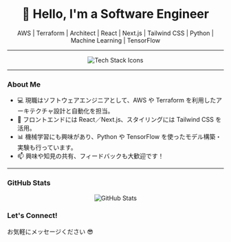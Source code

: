 <!-- ヘッダー：自己紹介 -->
<h1 align="center">👋 Hello, I'm a Software Engineer</h1>
<p align="center">
  AWS | Terraform | Architect | React | Next.js | Tailwind CSS | Python | Machine Learning | TensorFlow
</p>

---

<!-- スキルアイコン（skillicons を使用） -->
<p align="center">
  <img src="https://skillicons.dev/icons?i=aws,terraform,python,react,nextjs,tailwindcss,tensorflow" alt="Tech Stack Icons" />
</p>

---

###  About Me
- :computer: 現職はソフトウェアエンジニアとして、AWS や Terraform を利用したアーキテクチャ設計と自動化を担当。
- :rocket: フロントエンドには React／Next.js、スタイリングには Tailwind CSS を活用。
- :bar_chart: 機械学習にも興味があり、Python や TensorFlow を使ったモデル構築・実験も行っています。
- :mailbox: 興味や知見の共有、フィードバックも大歓迎です！

---

###  GitHub Stats
<p align="center">
  <img src="https://github-readme-stats.vercel.app/api?username=k-mizoguch1&show_icons=true&theme=default" alt="GitHub Stats" />
</p>

<!---

###  Connect
<p align="center">
  <!-- 例：Twitter や LinkedIn のバッジ -->
  <!--
  <a href="https://twitter.com/YOUR_TWITTER_USERNAME" target="_blank">
    <img src="https://img.shields.io/twitter/follow/YOUR_TWITTER_USERNAME?label=Follow&style=for-the-badge" alt="Twitter" />
  </a>
  <a href="https://www.linkedin.com/in/YOUR_LINKEDIN_ID" target="_blank">
    <img src="https://img.shields.io/badge/LinkedIn-Connect-blue?style=for-the-badge&logo=linkedin" alt="LinkedIn" />
  </a>
</p>

--->

###  Let's Connect!
お気軽にメッセージください :sunglasses:
